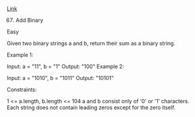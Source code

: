 [Link](https://leetcode.com/problems/add-binary/)

67. Add Binary

Easy

Given two binary strings a and b, return their sum as a binary string.

Example 1:

Input: a = "11", b = "1"
Output: "100"
Example 2:

Input: a = "1010", b = "1011"
Output: "10101"


Constraints:

1 <= a.length, b.length <= 104
a and b consist only of '0' or '1' characters.
Each string does not contain leading zeros except for the zero itself.

